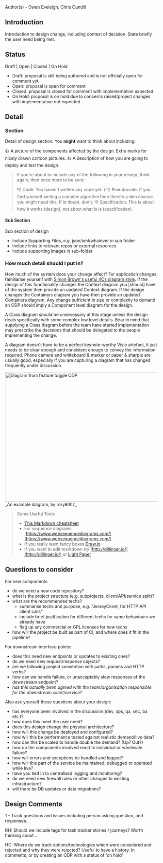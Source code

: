 Author(s) - Owen Eveleigh, Chris Cundill

## Introduction
Introduction to design change, including context of decision. State briefly the user need being met.

## Status

Draft | Open | Closed | On Hold

 * Draft: proposal is still being authored and is not officially open for comment yet
 * Open: proposal is open for comment
 * Closed: proposal is closed for comment with implementation expected
 * On Hold: proposal is on hold due to concerns raised/project changes with implementation not expected

## Detail

### Section
Detail of design section. You __might__ want to think about including:

:+1: A picture of the components affected by the design. Extra marks for nicely drawn cartoon pictures.
:+1: A description of how you are going to deploy and test the design.

>If you're about to include any of the following in your design, think again, then once more to be sure:
>
>:-1: Code. You haven't written any code yet :)
>:-1: Pseudocode. If you find yourself writing a complex algorithm then there's a slim chance you might need this. If in doubt, don't.
>:-1: Specification. This is about how it works (design), not about what is is (specification).

#### Sub Section
Sub section of design

* Include Supporting Files, e.g. json/xml/whatever in sub folder
* Include links to relevant repos or external resources
* Include supporting images in sub-folder

### How much detail should I put in?

How much of the system does your change affect? For application changes, familiarise yourself with [Simon Brown's useful 4Cs diagram style](http://static.codingthearchitecture.com/c4.pdf). If the design of this functionality changes the Context diagram you [should] have of the system then provide an updated Context diagram. If the design changes the Containers diagram you have then provide an updated Containers diagram. Any change sufficient in size or complexity to demand an ODP should imply a Component level diagram for the design.

A Class diagram _should_ be unnecessary at this stage unless the design deals specifically with some complex low level details. Bear in mind that supplying a Class diagram before the team have started implementation may prescribe the decisions that should be delegated to the people implementing the change.

A diagram doesn't have to be a perfect keynote-worthy Visio artefact, it just needs to be clear enough and consistent enough to convey the information required. Phone camera and whiteboard & marker or paper & sharpie are usually good, especially if you are capturing a diagram that has changed frequently under discussion.

<img src="images/d-notice-toggle.jpg" alt="Diagram from feature toggle ODP" width="640" height="426">
_An example diagram, by rory80hz_


> Some Useful Tools
>
>* [This Markdown cheatsheet](https://github.com/gitlabhq/gitlabhq/blob/master/doc/markdown/markdown.md)
>* For sequence diagrams [https://www.websequencediagrams.com/](https://www.websequencediagrams.com/)
>* If you really want fancy boxes [Draw.io](https://www.draw.io/)
>* If you want to edit markdown try [http://dillinger.io/](http://dillinger.io/) or [Light Paper](http://www.ashokgelal.com/lightpaper-for-mac/)

## Questions to consider

For new components:

* do we need a new code repository?
* what is the project structure (e.g. subprojects, client/API/service split)?
* what are the recommended techs?
    * summarise techs and purpose, e.g. "JerseyClient, for HTTP API client calls"
    * include brief justification for different techs for same behaviours we already have
    * flag up any commercial or GPL licenses for new techs
* how will the project be built as part of CI, and where does it fit in the pipeline?

For downstream interface points:

* does this need new endpoints or updates to existing ones?
* do we need new request/response objects?
* are we following project convention with paths, params and HTTP verbs?
* how can we handle failure, or unacceptably slow responses of the downstream endpoint?
* *has this actually been agreed with the team/organisation responsible for the downstream client/service?*

Also ask yourself these questions about your design:

* has everyone been involved in the discussion (dev, ops, qa, sec, ba etc.)?
* how does this meet the user need?
* does this design change the physical architecture?
* how will this change be deployed and configured?
* how will this be performance tested against realistic demand/live data?
* how can this be scaled to handle double the demand? (Up? Out?)
* how do the components involved react to individual or wholesale failure?
* how will errors and exceptions be handled and logged?
* how will this part of the service be maintained, debugged or operated while live?
* have you tied in to centralised logging and monitoring?
* do we need new firewall rules or other changes to existing infrastructure?
* will there be DB updates or data migrations?


## Design Comments

1 - Track questions and issues including person asking question, and responses.

RH: Should we include tags for task tracker stories / journeys? Worth thinking about...

HC: Where do we track options/technologies which were considered and rejected and why they were rejected? Useful to have a history.
In comments, or by creating an ODP with a status of 'on hold'